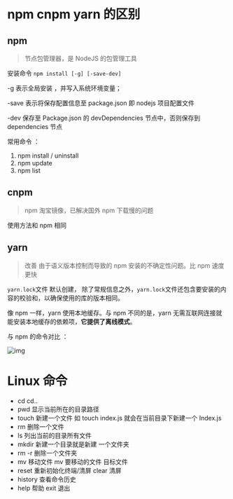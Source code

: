 # npm cnpm yarn 的区别

## npm

> 节点包管理器，是 NodeJS 的包管理工具

安装命令 `npm install [-g] [-save-dev]`

-g 表示全局安装 ，并写入系统环境变量；

-save 表示将保存配置信息至 package.json 即 nodejs 项目配置文件

-dev 保存至 Package.json 的 devDependencies 节点中，否则保存到 dependencies 节点

常用命令 ：

1. npm install / uninstall
2. npm update
3. npm list

## cnpm

> npm 淘宝镜像，已解决国外 npm 下载慢的问题

使用方法和 npm 相同

## yarn

> 改善 由于语义版本控制而导致的 npm 安装的不确定性问题。比 npm 速度更快

`yarn.lock`文件 默认创建， 除了常规信息之外，`yarn.lock`文件还包含要安装的内容的校验和，以确保使用的库的版本相同。

像 npm 一样，yarn 使用本地缓存。与 npm 不同的是，yarn 无需互联网连接就能安装本地缓存的依赖项，**它提供了离线模式**。

与 npm 的命令对比 ：

![img](https://techliuimg.oss-cn-beijing.aliyuncs.com/img/202112070852063.png)

# Linux 命令

- cd cd..
- pwd 显示当前所在的目录路径
- touch 新建一个文件 如 touch index.js 就会在当前目录下新建一个 Index.js
- rm 删除一个文件
- ls 列出当前的目录所有文件
- mkdir 新建一个目录就是新建 一个文件夹
- rm -r 删除一个文件夹
- mv 移动文件 mv 要移动的文件 目标文件
- reset 重新初始化终端/清屏 clear 清屏
- history 查看命令历史
- help 帮助 exit 退出
